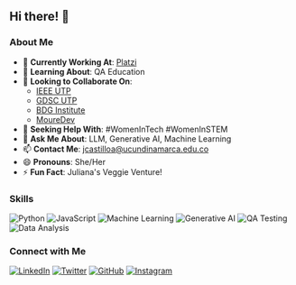 ## Hi there! 👋

### About Me
- 🔭 **Currently Working At**: [Platzi](https://platzi.com)
- 🌱 **Learning About**: QA Education
- 👯 **Looking to Collaborate On**: 
  - [IEEE UTP](https://www.ieee.org)
  - [GDSC UTP](https://developers.google.com/community/gdsc)
  - [BDG Institute](https://bdginstitute.edu.co/)
  - [MoureDev](https://moure.dev)
- 🤔 **Seeking Help With**: #WomenInTech #WomenInSTEM
- 💬 **Ask Me About**: LLM, Generative AI, Machine Learning
- 📫 **Contact Me**: jcastilloa@ucundinamarca.edu.co
- 😄 **Pronouns**: She/Her
- ⚡ **Fun Fact**: Juliana's Veggie Venture!

### Skills
![Python](https://img.shields.io/badge/Python-3776AB?style=for-the-badge&logo=python&logoColor=white)
![JavaScript](https://img.shields.io/badge/JavaScript-F7DF1E?style=for-the-badge&logo=javascript&logoColor=black)
![Machine Learning](https://img.shields.io/badge/Machine%20Learning-FF6F00?style=for-the-badge&logo=machine-learning&logoColor=white)
![Generative AI](https://img.shields.io/badge/Generative%20AI-00D1A4?style=for-the-badge&logo=ai&logoColor=white)
![QA Testing](https://img.shields.io/badge/QA%20Testing-009688?style=for-the-badge&logo=testing&logoColor=white)
![Data Analysis](https://img.shields.io/badge/Data%20Analysis-4CAF50?style=for-the-badge&logo=data-analysis&logoColor=white)

### Connect with Me
[![LinkedIn](https://img.shields.io/badge/LinkedIn-0A66C2?style=for-the-badge&logo=linkedin&logoColor=white)](https://www.linkedin.com/in/julianacastilloaraujo)
[![Twitter](https://img.shields.io/badge/Twitter-1DA1F2?style=for-the-badge&logo=twitter&logoColor=white)](https://twitter.com/jcastilloaraujo)
[![GitHub](https://img.shields.io/badge/GitHub-181717?style=for-the-badge&logo=github&logoColor=white)](https://github.com/julianacastilloaraujo)
[![Instagram](https://img.shields.io/badge/Instagram-E4405F?style=for-the-badge&logo=instagram&logoColor=white)](https://instagram.com/julianacastilloaraujo)

